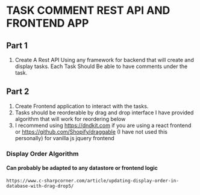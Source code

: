 # TASK COMMENT REST API AND FRONTEND APP

## Part 1
1. Create A Rest API Using any framework for backend that will create and display tasks. Each Task Should Be able to have comments under the task.

## Part 2
1. Create Frontend application to interact with the tasks.
2. Tasks should be reorderable by drag and drop interface I have provided algorithm that will work for reordering below
3. I recommend using https://dndkit.com if you are using a react frontend or https://github.com/Shopify/draggable (I have not used this personally) for vanilla js jquery frontend

### Display Order Algorithm
#### Can probably be adapted to any datastore or frontend logic
```
https://www.c-sharpcorner.com/article/updating-display-order-in-database-with-drag-drop5/
```
